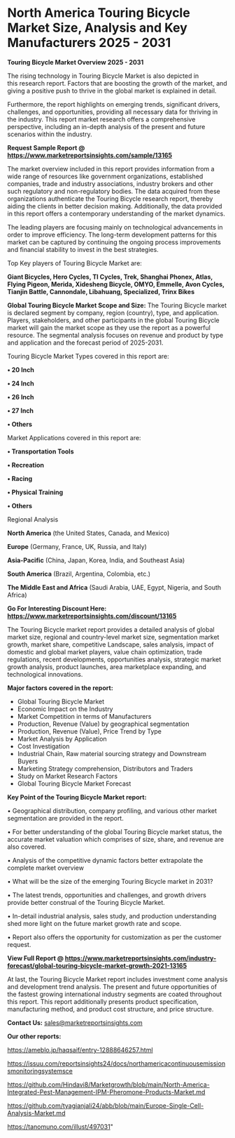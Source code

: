  # North America Touring Bicycle Market Size, Analysis and Key Manufacturers 2025 - 2031

<Strong> Touring Bicycle Market Overview 2025 - 2031</strong>

The rising technology in Touring Bicycle Market is also depicted in this research report. Factors that are boosting the growth of the market, and giving a positive push to thrive in the global market is explained in detail.

Furthermore, the report highlights on emerging trends, significant drivers, challenges, and opportunities, providing all necessary data for thriving in the industry. This report market research offers a comprehensive perspective, including an in-depth analysis of the present and future scenarios within the industry.

<strong>Request Sample Report @ <a href=https://www.marketreportsinsights.com/sample/13165>https://www.marketreportsinsights.com/sample/13165</a></strong>

The market overview included in this report provides information from a wide range of resources like government organizations, established companies, trade and industry associations, industry brokers and other such regulatory and non-regulatory bodies. The data acquired from these organizations authenticate the Touring Bicycle research report, thereby aiding the clients in better decision making. Additionally, the data provided in this report offers a contemporary understanding of the market dynamics.

The leading players are focusing mainly on technological advancements in order to improve efficiency. The long-term development patterns for this market can be captured by continuing the ongoing process improvements and financial stability to invest in the best strategies.

Top Key players of Touring Bicycle Market are:

<strong>Giant Bicycles, Hero Cycles, TI Cycles, Trek, Shanghai Phonex, Atlas, Flying Pigeon, Merida, Xidesheng Bicycle, OMYO, Emmelle, Avon Cycles, Tianjin Battle, Cannondale, Libahuang, Specialized, Trinx Bikes</strong>

<strong><b>Global Touring Bicycle Market Scope and Size:</b></strong>
The Touring Bicycle market is declared segment by company, region (country), type, and application. Players, stakeholders, and other participants in the global Touring Bicycle market will gain the market scope as they use the report as a powerful resource. The segmental analysis focuses on revenue and product by type and application and the forecast period of 2025-2031.

Touring Bicycle Market Types covered in this report are:

<strong>• 20 Inch

• 24 Inch

• 26 Inch

• 27 Inch

• Others</strong>

Market Applications covered in this report are:

<strong>• Transportation Tools

• Recreation

• Racing

• Physical Training

• Others</strong> 

Regional Analysis

<strong>North America</strong> (the United States, Canada, and Mexico)

<strong>Europe</strong> (Germany, France, UK, Russia, and Italy)

<strong>Asia-Pacific</strong> (China, Japan, Korea, India, and Southeast Asia)

<strong>South America</strong> (Brazil, Argentina, Colombia, etc.)

<strong>The Middle East and Africa</strong> (Saudi Arabia, UAE, Egypt, Nigeria, and South Africa)

<strong>Go For Interesting Discount Here: <a href=https://www.marketreportsinsights.com/discount/13165>https://www.marketreportsinsights.com/discount/13165</a></strong>

The Touring Bicycle market report provides a detailed analysis of global market size, regional and country-level market size, segmentation market growth, market share, competitive Landscape, sales analysis, impact of domestic and global market players, value chain optimization, trade regulations, recent developments, opportunities analysis, strategic market growth analysis, product launches, area marketplace expanding, and technological innovations.

<strong><b>Major factors covered in the report:</b></strong>
<ul>
  <li>Global Touring Bicycle Market </li>
  <li>Economic Impact on the Industry</li>
  <li>Market Competition in terms of Manufacturers</li>
  <li>Production, Revenue (Value) by geographical segmentation</li>
  <li>Production, Revenue (Value), Price Trend by Type</li>
  <li>Market Analysis by Application</li>
  <li>Cost Investigation</li>
  <li>Industrial Chain, Raw material sourcing strategy and Downstream Buyers</li>
  <li>Marketing Strategy comprehension, Distributors and Traders</li>
  <li>Study on Market Research Factors</li>
  <li>Global Touring Bicycle Market Forecast</li>
</ul>

<strong><b>Key Point of the Touring Bicycle Market report:</b></strong>

• Geographical distribution, company profiling, and various other market segmentation are provided in the report.

• For better understanding of the global Touring Bicycle market status, the accurate market valuation which comprises of size, share, and revenue are also covered.

• Analysis of the competitive dynamic factors better extrapolate the complete market overview

• What will be the size of the emerging Touring Bicycle market in 2031?

• The latest trends, opportunities and challenges, and growth drivers provide better construal of the Touring Bicycle Market.

• In-detail industrial analysis, sales study, and production understanding shed more light on the future market growth rate and scope.

• Report also offers the opportunity for customization as per the customer request.

<strong><b>View Full Report @ <a href=https://www.marketreportsinsights.com/industry-forecast/global-touring-bicycle-market-growth-2021-13165>https://www.marketreportsinsights.com/industry-forecast/global-touring-bicycle-market-growth-2021-13165</a></b></strong>


At last, the Touring Bicycle Market report includes investment come analysis and development trend analysis. The present and future opportunities of the fastest growing international industry segments are coated throughout this report. This report additionally presents product specification, manufacturing method, and product cost structure, and price structure.

<strong>Contact Us:</strong>
sales@marketreportsinsights.com

<strong>Our other reports:</strong>

<a href=https://ameblo.jp/haqsaif/entry-12888646257.html>https://ameblo.jp/haqsaif/entry-12888646257.html</a>

<a href=https://issuu.com/reportsinsights24/docs/northamericacontinuousemissionsmonitoringsystemsce>https://issuu.com/reportsinsights24/docs/northamericacontinuousemissionsmonitoringsystemsce</a>

<a href=https://github.com/Hindavi8/Marketgrowth/blob/main/North-America-Integrated-Pest-Management-IPM-Pheromone-Products-Market.md>https://github.com/Hindavi8/Marketgrowth/blob/main/North-America-Integrated-Pest-Management-IPM-Pheromone-Products-Market.md</a>

<a href=https://github.com/tyagianjali24/abb/blob/main/Europe-Single-Cell-Analysis-Market.md>https://github.com/tyagianjali24/abb/blob/main/Europe-Single-Cell-Analysis-Market.md</a>

<a href=https://tanomuno.com/illust/497031>https://tanomuno.com/illust/497031</a>"
